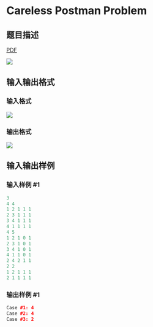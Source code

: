 # Careless Postman Problem

## 题目描述

[problemUrl]: https://uva.onlinejudge.org/index.php?option=com_onlinejudge&Itemid=8&category=26&page=show_problem&problem=2429

[PDF](https://uva.onlinejudge.org/external/114/p11434.pdf)

![](https://cdn.luogu.com.cn/upload/vjudge_pic/UVA11434/52f6b8533f5aa6b9eddbf7b0b1701962458e7dc8.png)

## 输入输出格式

### 输入格式

![](https://cdn.luogu.com.cn/upload/vjudge_pic/UVA11434/dafc8b6141300a8d8e3bfc1fe8ea79a5daf150b0.png)

### 输出格式

![](https://cdn.luogu.com.cn/upload/vjudge_pic/UVA11434/d7a56154f4e09354388da6cc243145200af062ce.png)

## 输入输出样例

### 输入样例 #1

```cpp
3
4 4
1 2 1 1 1
2 3 1 1 1
3 4 1 1 1
4 1 1 1 1
4 5
1 2 1 0 1
2 3 1 0 1
3 4 1 0 1
4 1 1 0 1
2 4 2 1 1
2 2
1 2 1 1 1
2 1 1 1 1
```


### 输出样例 #1

```cpp
Case #1: 4
Case #2: 4
Case #3: 2
```


